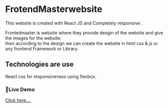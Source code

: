 # FrotendMasterwebsite
This website is created with React JS and Completely responsive .

Frontedmaster is website where they provide desgin of the website and give the images for the website.  
then according to the design we can create the website in html css & js or any frontend Framework or Library.

## Technologies are use
React 
css for responsiveness using flexbox. 

### 🔴Live Demo
[Click here....](https://frontendmasterchallage.netlify.app/)
